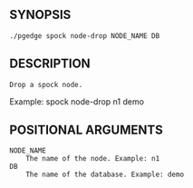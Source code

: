 
## SYNOPSIS
    ./pgedge spock node-drop NODE_NAME DB

## DESCRIPTION
    Drop a spock node. 

Example: spock node-drop n1 demo

## POSITIONAL ARGUMENTS
    NODE_NAME
        The name of the node. Example: n1
    DB
        The name of the database. Example: demo
